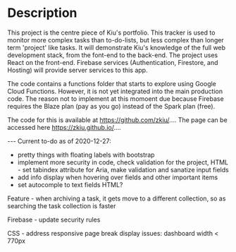 # Description

This project is the centre piece of Kiu's portfolio. This tracker is used to monitor more complex tasks than to-do-lists, but less complex than longer term 'project' like tasks. It will demonstrate Kiu's knowledge of the full web development stack, from the font-end to the back-end. The project uses React on the front-end. Firebase services (Authentication, Firestore, and Hosting) will provide server services to this app.

The code contains a functions folder that starts to explore using Google Cloud Functions. However, it is not yet integrated into the main production code. The reason not to implement at this momoent due because Firebase requires the Blaze plan (pay as you go) instead of the Spark plan (free).

The code for this is available at https://github.com/zkiu/.... The page can be accessed here https://zkiu.github.io/....

--- Current to-do as of 2020-12-27:

- pretty things with floating labels with bootstrap
- implement more security in code, check validation for the project, HTML - set tabindex attribute for Aria, make validation and sanatize input fields
- add info display when hovering over fields and other important items
- set autocomple to text fields HTML?

Feature - when archiving a task, it gets move to a different collection, so as searching the task collection is faster

Firebase - update security rules

CSS - address responsive page break display issues: dashboard width < 770px
